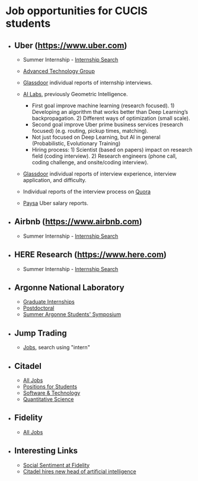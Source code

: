 # Job opportunities for CUCIS students
- ## Uber (https://www.uber.com)
  - Summer Internship - [Internship Search](https://www.uber.com/careers/list/?city=all&country=all&keywords=%23univrecruiting&subteam=all&team=all)
  - [Advanced Technology Group](https://www.uber.com/info/atg/)

  - [Glassdoor](https://www.glassdoor.com/Interview/Uber-Intern-Interview-Questions-EI_IE575263.0,4_KO5,11.htm) individual reports of internship interviews.

  - [AI Labs](https://www.uber.com/info/ailabs/), previously Geometric Intelligence.

    - First goal improve machine learning (research focused). 1) Developing an algorithm that works better than Deep Learning’s backpropagation. 2) Different ways of optimization (small scale).
    - Second goal improve Uber prime business services (research focused) (e.g. routing, pickup times, matching).
    - Not just focused on Deep Learning, but AI in general (Probabilistic, Evolutionary Training)
    - Hiring process: 1) Scientist (based on papers) impact on research field (coding interview). 2) Research engineers (phone call, coding challenge, and onsite/coding interview).


  - [Glassdoor](https://www.glassdoor.com/Interview/Uber-Software-Engineer-Interview-Questions-EI_IE575263.0,4_KO5,22.htm) individual reports of interview experience, interview application, and difficulty.

  - Individual reports of the interview process on [Quora](https://www.quora.com/What-is-the-engineer-hiring-process-like-at-Uber)

  - [Paysa](https://www.paysa.com/salaries/uber) Uber salary reports.

- ## Airbnb (https://www.airbnb.com)
  - Summer Internship - [Internship Search](https://www.airbnb.com/careers/university)

- ## HERE Research (https://www.here.com)
    - Summer Internship - [Internship Search](https://www.linkedin.com/company-beta/3237134/)


- ## Argonne National Laboratory
  - [Graduate Internships](http://www.anl.gov/education/graduates)
  - [Postdoctoral](http://www.anl.gov/careers/apply-job/postdoctoral-applicants)
  - [Summer Argonne Students' Symposium](http://www.mcs.anl.gov/research/LANS/events/listn/previous.php)

- ## Jump Trading
  - [Jobs](http://www.jumptrading.com/jobs.html), search using "intern"

- ## Citadel
  - [All Jobs](https://www.citadel.com/careers/open-positions/)
  - [Positions for Students](https://www.citadel.com/careers/open-positions/positions-for-students/)
  - [Software & Technology](https://www.citadel.com/careers/open-positions/software-technology/)
  - [Quantitative Science](https://www.citadel.com/careers/open-positions/quantitative-research/)

- ## Fidelity
  - [All Jobs](https://jobs.fidelity.com/apply-now/search-jobs.html)

- ## Interesting Links
    - [Social Sentiment at Fidelity](https://www.fidelity.com/learning-center/tools-demos/research-tools/social-sentiment-research-video)
    - [Citadel hires new head of artificial intelligence](https://jobs.fidelity.com/apply-now/search-jobs.html)
